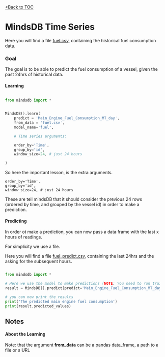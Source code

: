 [<Back to TOC](../README.md)
# MindsDB Time Series

Here you will find a file [fuel.csv](https://raw.githubusercontent.com/mindsdb/main/master/docs/examples/time_series/fuel.csv), containing the historical fuel consumption data.

### Goal
The goal is to be able to predict the fuel consumption of a vessel, given the past 24hrs of historical data.

#### Learning


```python

from mindsdb import *


MindsDB().learn(
    predict = 'Main_Engine_Fuel_Consumption_MT_day',
    from_data = 'fuel.csv',
    model_name='fuel',

    # Time series arguments:

    order_by='Time',
    group_by='id',
    window_size=24, # just 24 hours

)

```

So here the important lesson, is the extra arguments. 



    order_by='Time',
    group_by='id',
    window_size=24, # just 24 hours


These are tell mindsDB that it should consider the previous 24 rows (ordered by time, and grouped by the vessel id) in order to make a prediction.

#### Predicting

In order ot make a prediction, you can now pass a data frame with the last x hours of readings.

For simplicity we use a file.

Here you will find a file [fuel_predict.csv](https://raw.githubusercontent.com/mindsdb/main/master/docs/examples/time_series/fuel.csv), containing the last 24hrs and the asking for the subsequent hours.


```python

from mindsdb import *

# Here we use the model to make predictions (NOTE: You need to run train.py first)
result = MindsDB().predict(predict='Main_Engine_Fuel_Consumption_MT_day', model_name='fuel', from_data = 'fuel_predict.csv')

# you can now print the results
print('The predicted main engine fuel consumption')
print(result.predicted_values)


```

## Notes

#### About the Learning

Note: that the argument **from_data** can be a pandas data_frame, a path to a file or a URL
